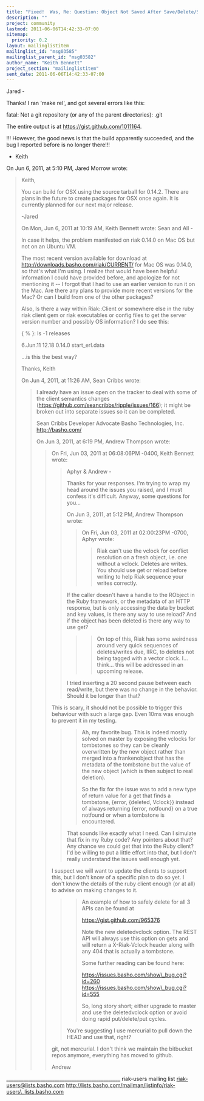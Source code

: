 ```yaml
---
title: "Fixed!  Was, Re: Question: Object Not Saved After Save/Delete/Save"
description: ""
project: community
lastmod: 2011-06-06T14:42:33-07:00
sitemap:
  priority: 0.2
layout: mailinglistitem
mailinglist_id: "msg03585"
mailinglist_parent_id: "msg03582"
author_name: "Keith Bennett"
project_section: "mailinglistitem"
sent_date: 2011-06-06T14:42:33-07:00
---
```



Jared -

Thanks! I ran 'make rel', and got several errors like this:

fatal: Not a git repository (or any of the parent directories): .git

The entire output is at https://gist.github.com/1011164.

!!! However, the good news is that the build apparently succeeded, and the bug 
I reported before is no longer there!!!

- Keith

On Jun 6, 2011, at 5:10 PM, Jared Morrow wrote:

> Keith,
> 
> You can build for OSX using the source tarball for 0.14.2. There are plans 
> in the future to create packages for OSX once again. It is currently 
> planned for our next major release.
> 
> -Jared
> 
> On Mon, Jun 6, 2011 at 10:19 AM, Keith Bennett 
>  wrote:
> Sean and All -
> 
> In case it helps, the problem manifested on riak 0.14.0 on Mac OS but not on 
> an Ubuntu VM.
> 
> The most recent version available for download at 
> http://downloads.basho.com/riak/CURRENT/ for Mac OS was 0.14.0, so that's 
> what I'm using. I realize that would have been helpful information I could 
> have provided before, and apologize for not mentioning it -- I forgot that I 
> had to use an earlier version to run it on the Mac. Are there any plans to 
> provide more recent versions for the Mac? Or can I build from one of the 
> other packages?
> 
> Also, Is there a way within Riak::Client or somewhere else in the ruby riak 
> client gem or riak executables or config files to get the server version 
> number and possibly OS information? I do see this:
> 
> { % }: ls -1 releases 
> 
> 6.Jun.11 12.18
> 0.14.0
> start\_erl.data
> 
> ...is this the best way?
> 
> Thanks,
> Keith
> 
> On Jun 4, 2011, at 11:26 AM, Sean Cribbs wrote:
> 
> > I already have an issue open on the tracker to deal with some of the client 
> > semantics changes (https://github.com/seancribbs/ripple/issues/166); it 
> > might be broken out into separate issues so it can be completed.
> >
> > Sean Cribbs 
> > Developer Advocate
> > Basho Technologies, Inc.
> > http://basho.com/
> >
> > On Jun 3, 2011, at 6:19 PM, Andrew Thompson wrote:
> >
> >> On Fri, Jun 03, 2011 at 06:08:06PM -0400, Keith Bennett wrote:
> >>> Aphyr & Andrew -
> >>>
> >>> Thanks for your responses. I'm trying to wrap my head around the issues 
> >>> you raised, and I must confess it's difficult. Anyway, some questions 
> >>> for you...
> >>>
> >>> On Jun 3, 2011, at 5:12 PM, Andrew Thompson wrote:
> >>>
> >>>> On Fri, Jun 03, 2011 at 02:00:23PM -0700, Aphyr wrote:
> >>>>> Riak can't use the vclock for conflict resolution on a fresh object,
> >>>>> i.e. one without a vclock. Deletes are writes. You should use get or
> >>>>> reload before writing to help Riak sequence your writes correctly.
> >>>
> >>> If the caller doesn't have a handle to the RObject in the Ruby framework, 
> >>> or the metadata of an HTTP response, but is only accessing the data by 
> >>> bucket and key values, is there any way to use reload? And if the object 
> >>> has been deleted is there any way to use get?
> >>>
> >>>>>
> >>>>> On top of this, Riak has some weirdness around very quick sequences
> >>>>> of deletes/writes due, IIRC, to deletes not being tagged with a
> >>>>> vector clock. I... think... this will be addressed in an upcoming
> >>>>> release.
> >>>
> >>> I tried inserting a 20 second pause between each read/write, but there 
> >>> was no change in the behavior. Should it be longer than that?
> >>
> >> This is scary, it should not be possible to trigger this behaviour with
> >> such a large gap. Even 10ms was enough to prevent it in my testing.
> >>>
> >>>>>
> >>>>
> >>>> Ah, my favorite bug. This is indeed mostly solved on master by exposing
> >>>> the vclocks for tombstones so they can be cleanly overwritten by the new
> >>>> object rather than merged into a frankenobject that has the metadata of
> >>>> the tombstone but the value of the new object (which is then subject to
> >>>> real deletion).
> >>>>
> >>>> So the fix for the issue was to add a new type of return value for a get
> >>>> that finds a tombstone, {error, {deleted, Vclock}} instead of always
> >>>> returning {error, notfound} on a true notfound or when a tombstone is
> >>>> encountered.
> >>>>
> >>>
> >>> That sounds like exactly what I need. Can I simulate that fix in my Ruby 
> >>> code? Any pointers about that? Any chance we could get that into the 
> >>> Ruby client? I'd be willing to put a little effort into that, but I 
> >>> don't really understand the issues well enough yet.
> >>
> >> I suspect we will want to update the clients to support this, but I
> >> don't know of a specific plan to do so yet. I don't know the details of
> >> the ruby client enough (or at all) to advise on making changes to it.
> >>
> >>>
> >>>> An example of how to safely delete for all 3 APIs can be found at
> >>>>
> >>>> https://gist.github.com/965376
> >>>>
> >>>> Note the new deletedvclock option. The REST API will always use this
> >>>> option on gets and will return a X-Riak-Vclock header along with any 404
> >>>> that is actually a tombstone.
> >>>>
> >>>> Some further reading can be found here:
> >>>>
> >>>> https://issues.basho.com/show\_bug.cgi?id=260
> >>>> https://issues.basho.com/show\_bug.cgi?id=555
> >>>>
> >>>> So, long story short; either upgrade to master and use the deletedvclock
> >>>> option or avoid doing rapid put/delete/put cycles.
> >>>
> >>> You're suggesting I use mercurial to pull down the HEAD and use that, 
> >>> right?
> >>>
> >>
> >> git, not mercurial. I don't think we maintain the bitbucket repos
> >> anymore, everything has moved to github.
> >>
> >> Andrew
> >>

\_\_\_\_\_\_\_\_\_\_\_\_\_\_\_\_\_\_\_\_\_\_\_\_\_\_\_\_\_\_\_\_\_\_\_\_\_\_\_\_\_\_\_\_\_\_\_
riak-users mailing list
riak-users@lists.basho.com
http://lists.basho.com/mailman/listinfo/riak-users\_lists.basho.com

